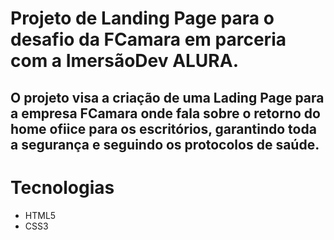 # Projeto de Landing Page para o desafio da FCamara em parceria com a ImersãoDev ALURA.


## O projeto visa a criação de uma Lading Page para a empresa FCamara onde fala sobre o retorno do home ofiice para os escritórios, garantindo toda a segurança e seguindo os protocolos de saúde.


# Tecnologias

- HTML5
- CSS3